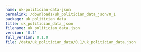 ```yaml
---
name: uk-politician-data-json
permalink: /downloads/uk_politician_data_json/0_1
package: uk_politician_data
title: uk_politician_data_json
filename: uk_politician_data.json
version: '0.1'
full_version: 0.1.0
file: /data/uk_politician_data/0.1/uk_politician_data.json
---
```


